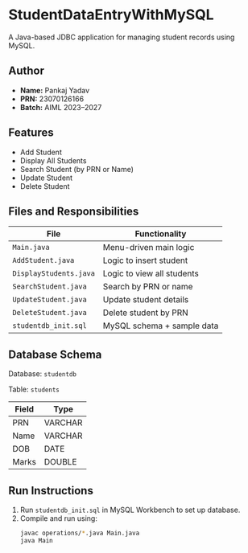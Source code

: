 # StudentDataEntryWithMySQL

A Java-based JDBC application for managing student records using MySQL.

## Author
- **Name:** Pankaj Yadav
- **PRN:** 23070126166
- **Batch:** AIML 2023–2027

## Features

- Add Student
- Display All Students
- Search Student (by PRN or Name)
- Update Student
- Delete Student

## Files and Responsibilities

| File                       | Functionality                 |
|---------------------------|-------------------------------|
| `Main.java`               | Menu-driven main logic        |
| `AddStudent.java`         | Logic to insert student       |
| `DisplayStudents.java`    | Logic to view all students    |
| `SearchStudent.java`      | Search by PRN or name         |
| `UpdateStudent.java`      | Update student details        |
| `DeleteStudent.java`      | Delete student by PRN         |
| `studentdb_init.sql`      | MySQL schema + sample data    |

## Database Schema

Database: `studentdb`

Table: `students`

| Field | Type      |
|-------|-----------|
| PRN   | VARCHAR   |
| Name  | VARCHAR   |
| DOB   | DATE      |
| Marks | DOUBLE    |

## Run Instructions

1. Run `studentdb_init.sql` in MySQL Workbench to set up database.
2. Compile and run using:
   ```bash
   javac operations/*.java Main.java
   java Main
